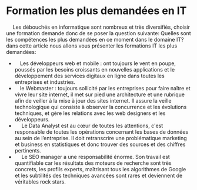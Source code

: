 # Formation les plus demandées en IT

&emsp; Les débouchés en informatique sont nombreux et très diversifiés, choisir une formation demande donc de se poser la question suivante: Quelles sont les  compétences les plus demandées en ce moment dans le domaine IT? dans cette article nous allons vous présenter les formations IT les plus demandées:
<br>
- &emsp;Les développeurs web et mobile : 
ont toujours le vent en poupe, poussés par les besoins croissants en nouvelles applications et le développement des services digitaux en ligne dans toutes les entreprises et industries. 
- &emsp;le Webmaster : toujours sollicité par les entreprises pour faire naître et vivre leur site internet, il met sur pied une architecture et une rubrique afin de veiller à la mise à jour des sites internet. Il assure la veille technologique qui consiste à observer la concurrence et les évolutions techniques, et gère les relations avec les web designers et les développeurs.
- &emsp; Le Data Analyst est au cœur de toutes les attentions, c'est responsable de toutes les opérations concernant les bases de données au sein de l’entreprise. Il doit  retranscrire une problématique marketing et business en statistiques et donc trouver des sources et des chiffres pertinents.
- &emsp; Le SEO manager a une responsabilité énorme. Son travail est quantifiable car les résultats des moteurs de recherche sont très concrets, les profils experts, maîtrisant tous les algorithmes de Google et les subtilités des techniques avancées sont rares et deviennent de véritables rock stars.

